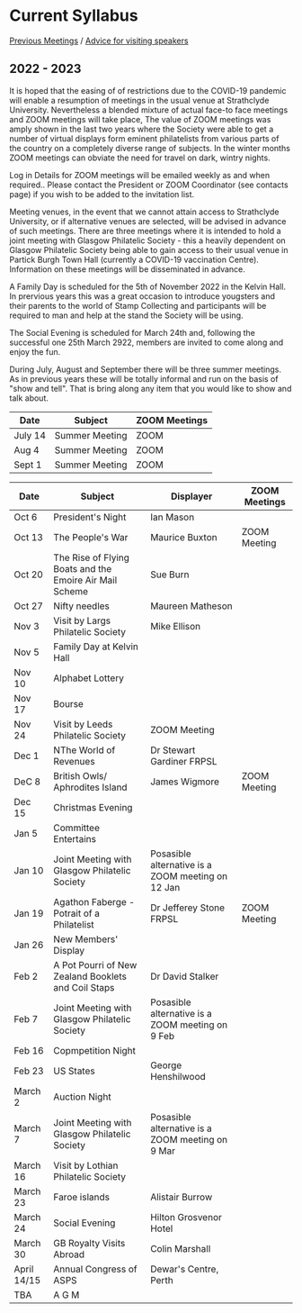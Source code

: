 # Current Syllabus

[Previous Meetings](./previous-meetings) / [Advice for visiting speakers](./advice-for-visiting-speakers)

## 2022 - 2023 ##
It is hoped that the easing of of restrictions due to the COVID-19 pandemic will enable a resumption of meetings in the usual venue at Strathclyde University. Nevertheless a blended mixture of actual face-to face meetings and ZOOM meetings will take place, The value of ZOOM meetings was amply shown in the last two years where the Society were able to get a number of virtual displays form eminent philatelists from various parts of the country on a completely diverse range of subjects. In the winter months ZOOM meetings can obviate the need for travel on dark, wintry nights.

Log in Details for ZOOM meetings will be emailed weekly as and when required.. Please contact the President or ZOOM Coordinator (see contacts page) if you wish to be added to the invitation list.

Meeting venues, in the event that we cannot attain access to Strathclyde University, or if alternative venues are selected, will be advised in advance of such meetings. There are three meetings where it is intended to hold a joint meeting with Glasgow Philatelic Society - this a heavily dependent on Glasgow Philatelic Society being able to gain access to their usual venue in Partick Burgh Town Hall (currently a COVID-19 vaccination Centre). Information on these meetings will be disseminated in advance.

A Family Day is scheduled for the 5th of November 2022 in the Kelvin Hall. In prervious years this was a great occasion to introduce yougsters and their parents to the world of Stamp Collecting and participants will be required to man and help at the stand the Society will be using.

The Social Evening is scheduled for March 24th and, following the successful one 25th March 2922, members are invited to come along and enjoy the fun.

During July, August and September there will be three summer meetings. As in previous years these will be totally informal and run on the basis of "show and tell". That is bring along any item that you would like to show and talk about.

Date  | Subject | ZOOM Meetings
----- |-------  | -------------
July 14 | Summer Meeting | ZOOM
Aug 4   | Summer Meeting | ZOOM
Sept 1  | Summer Meeting | ZOOM

Date  | Subject | Displayer | ZOOM Meetings
----- | ------- | --------- | -------------
Oct 6  | President's Night | Ian Mason
Oct 13 | The People's War | Maurice Buxton | ZOOM Meeting
Oct 20 | The Rise of Flying Boats and the Emoire Air Mail Scheme | Sue Burn
Oct 27 | Nifty needles| Maureen Matheson
Nov 3  | Visit by Largs Philatelic Society | Mike Ellison 
Nov 5  | Family Day at Kelvin Hall
Nov 10 | Alphabet Lottery 
Nov 17 | Bourse
Nov 24 | Visit by Leeds Philatelic Society | ZOOM Meeting
Dec 1  | NThe World of Revenues | Dr Stewart Gardiner FRPSL
DeC 8  | British Owls/ Aphrodites Island | James Wigmore | ZOOM Meeting
Dec 15 | Christmas Evening
Jan 5  | Committee Entertains 
Jan 10 | Joint Meeting with Glasgow Philatelic Society | Posasible alternative is a ZOOM meeting on 12 Jan
Jan 19 | Agathon Faberge - Potrait of a Philatelist| Dr Jefferey Stone FRPSL | ZOOM Meeting
Jan 26 | New Members' Display
Feb 2  | A Pot Pourri of New Zealand Booklets and Coil Staps | Dr David Stalker
Feb 7  | Joint Meeting with Glasgow Philatelic Society | Posasible alternative is a ZOOM meeting on 9 Feb
Feb 16 | Copmpetition Night
Feb 23 | US States | George Henshilwood
March 2  | Auction Night
March 7  | Joint Meeting with Glasgow Philatelic Society | Posasible alternative is a ZOOM meeting on 9 Mar
March 16 | Visit by Lothian Philatelic Society
March 23 | Faroe islands | Alistair Burrow
March 24 | Social Evening | Hilton Grosvenor Hotel
March 30 | GB Royalty Visits Abroad | Colin Marshall
April 14/15 | Annual Congress of ASPS | Dewar's Centre, Perth
TBA    | A G M
